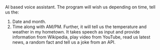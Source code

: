 AI based voice assistant. The program will wish us depending on time, tell us the:
1) Date and month.
2) Time along with AM/PM.
Further, it will tell us the temperature and weather in my hometown.
It takes speech as input and provide information from Wikipedia, play video from YouTube, read us latest news, a random fact and tell us a joke from an API.
